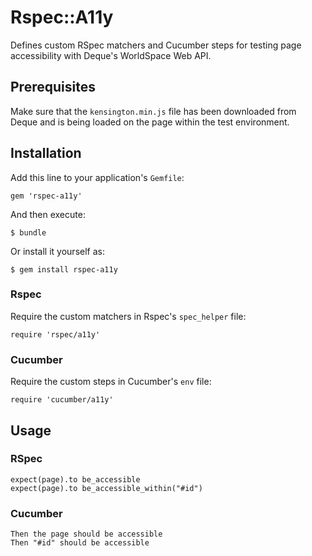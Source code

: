 # Rspec::A11y

Defines custom RSpec matchers and Cucumber steps for testing page accessibility with Deque's WorldSpace Web API.

## Prerequisites

Make sure that the `kensington.min.js` file has been downloaded from Deque and is being loaded on the page within the test environment.

## Installation

Add this line to your application's `Gemfile`:

    gem 'rspec-a11y'

And then execute:

    $ bundle

Or install it yourself as:

    $ gem install rspec-a11y

### Rspec

Require the custom matchers in Rspec's `spec_helper` file:

    require 'rspec/a11y'

### Cucumber

Require the custom steps in Cucumber's `env` file:

    require 'cucumber/a11y'

## Usage

### RSpec

    expect(page).to be_accessible
    expect(page).to be_accessible_within("#id")

### Cucumber

    Then the page should be accessible
    Then "#id" should be accessible
